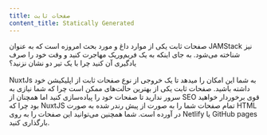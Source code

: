 ```yaml
---
title: صفحات ثابت
content_title: Statically Generated
---              
```

صفحات ثابت یکی از موارد داغ و مورد بحث امروزه است که به عنوان JAMStack نیز شناخته می‌شود. به جای اینکه به یک فریم‌وریک مهاجرت کنید
و وقت خود را صرف یادگیری آن کنید چرا با یک تیر دو نشان نزنید؟<br><br>
NuxtJs به شما این امکان را میدهد تا یک خروجی از نوع صفحات ثابت از اپلیکیشن خود داشته باشید.
صفحات ثابت یکی از بهترین حالت‌های ممکن است چرا که شما نیازی به سرور ندارید تا صفحات خود را پیاده‌سازی کنید اما همچنان از SEO قوی
برخوردار خواهید بود چرا که NuxtJS تمام صفحات شما را به صورت از پیش رندر شده به صورت HTML در آورده است.
شما همچنین می‌توانید این صفحات را به روی Netlify یا GitHub pages بارگذاری کنید.
